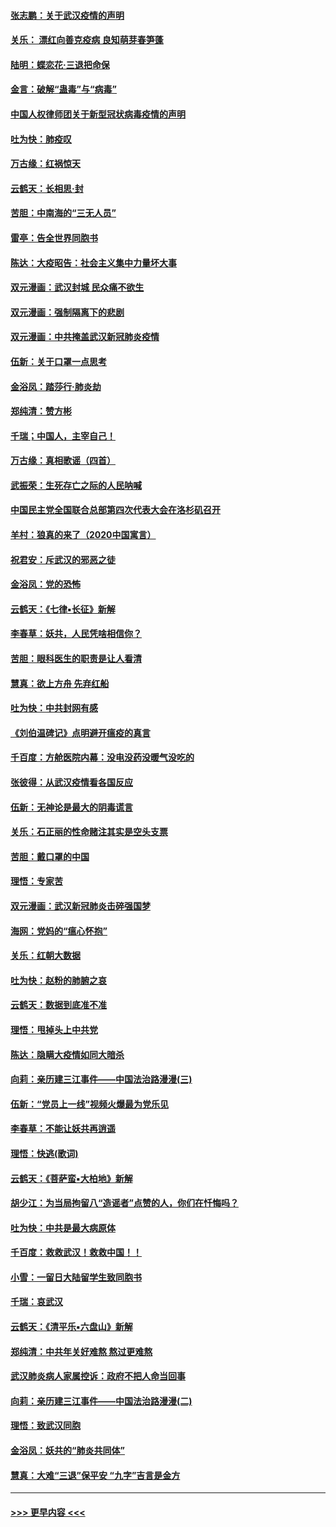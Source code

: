 #### [张志鹏：关于武汉疫情的声明](../pages/nsc993/n11867182.md?t=02140544) 
#### [关乐： 漂红向善克疫病 良知萌芽春笋蓬](../pages/nsc993/n11865710.md?t=02140544) 
#### [陆明：蝶恋花‧三退把命保](../pages/nsc993/n11865673.md?t=02140544) 
#### [金言：破解“蛊毒”与“病毒”](../pages/nsc993/n11864103.md?t=02140544) 
#### [中国人权律师团关于新型冠状病毒疫情的声明](../pages/nsc993/n11864249.md?t=02140544) 
#### [吐为快：肺疫叹](../pages/nsc993/n11864027.md?t=02140544) 
#### [万古缘：红祸惊天](../pages/nsc993/n11864079.md?t=02140544) 
#### [云鹤天：长相思‧封](../pages/nsc993/n11864006.md?t=02140544) 
#### [苦胆：中南海的“三无人员”](../pages/nsc993/n11862997.md?t=02140544) 
#### [雷亭：告全世界同胞书](../pages/nsc993/n11862572.md?t=02140544) 
#### [陈达：大疫昭告：社会主义集中力量坏大事](../pages/nsc993/n11859419.md?t=02140544) 
#### [双元漫画：武汉封城 民众痛不欲生](../pages/nsc993/n11859287.md?t=02140544) 
#### [双元漫画：强制隔离下的悲剧](../pages/nsc993/n11859244.md?t=02140544) 
#### [双元漫画：中共掩盖武汉新冠肺炎疫情](../pages/nsc993/n11858249.md?t=02140544) 
#### [伍新：关于口罩一点思考](../pages/nsc993/n11859195.md?t=02140544) 
#### [金浴凤：踏莎行‧肺炎劫](../pages/nsc993/n11858227.md?t=02140544) 
#### [郑纯清：赞方彬](../pages/nsc993/n11856803.md?t=02140544) 
#### [千瑞；中国人，主宰自己！](../pages/nsc993/n11856793.md?t=02140544) 
#### [万古缘：真相歌谣（四首）](../pages/nsc993/n11856263.md?t=02140544) 
#### [武振荣：生死存亡之际的人民呐喊](../pages/nsc993/n11856256.md?t=02140544) 
#### [中国民主党全国联合总部第四次代表大会在洛杉矶召开](../pages/nsc993/n11856344.md?t=02140544) 
#### [羊村：狼真的来了（2020中国寓言）](../pages/nsc993/n11856229.md?t=02140544) 
#### [祝君安：斥武汉的邪恶之徒](../pages/nsc993/n11855861.md?t=02140544) 
#### [金浴凤：党的恐怖](../pages/nsc993/n11855849.md?t=02140544) 
#### [云鹤天：《七律▪长征》新解](../pages/nsc993/n11855479.md?t=02140544) 
#### [李春草：妖共，人民凭啥相信你？](../pages/nsc993/n11855196.md?t=02140544) 
#### [苦胆：眼科医生的职责是让人看清](../pages/nsc993/n11853840.md?t=02140544) 
#### [慧真：欲上方舟 先弃红船](../pages/nsc993/n11853483.md?t=02140544) 
#### [吐为快：中共封网有感](../pages/nsc993/n11852575.md?t=02140544) 
#### [《刘伯温碑记》点明避开瘟疫的真言](../pages/nsc993/n11852128.md?t=02140544) 
#### [千百度：方舱医院内幕：没电没药没暖气没吃的](../pages/nsc993/n11850211.md?t=02140544) 
#### [张彼得：从武汉疫情看各国反应](../pages/nsc993/n11850102.md?t=02140544) 
#### [伍新：无神论是最大的阴毒谎言](../pages/nsc993/n11846129.md?t=02140544) 
#### [关乐：石正丽的性命赌注其实是空头支票](../pages/nsc993/n11846109.md?t=02140544) 
#### [苦胆：戴口罩的中国](../pages/nsc993/n11845576.md?t=02140544) 
#### [理悟：专家苦](../pages/nsc993/n11845564.md?t=02140544) 
#### [双元漫画：武汉新冠肺炎击碎强国梦](../pages/nsc993/n11843320.md?t=02140544) 
#### [海网：党妈的“瘟心怀抱”](../pages/nsc993/n11840740.md?t=02140544) 
#### [关乐：红朝大数据](../pages/nsc993/n11840675.md?t=02140544) 
#### [吐为快：赵粉的肺腑之哀](../pages/nsc993/n11840618.md?t=02140544) 
#### [云鹤天：数据到底准不准](../pages/nsc993/n11840325.md?t=02140544) 
#### [理悟：甩掉头上中共党](../pages/nsc993/n11838826.md?t=02140544) 
#### [陈达：隐瞒大疫情如同大暗杀](../pages/nsc993/n11838771.md?t=02140544) 
#### [向莉：亲历建三江事件——中国法治路漫漫(三)](../pages/nsc993/n11831825.md?t=02140544) 
#### [伍新：“党员上一线”视频火爆最为党乐见](../pages/nsc993/n11838200.md?t=02140544) 
#### [李春草：不能让妖共再逍遥](../pages/nsc993/n11838102.md?t=02140544) 
#### [理悟：快逃(歌词)](../pages/nsc993/n11838083.md?t=02140544) 
#### [云鹤天：《菩萨蛮▪大柏地》新解](../pages/nsc993/n11838059.md?t=02140544) 
#### [胡少江：为当局拘留八“造谣者”点赞的人，你们在忏悔吗？](../pages/nsc993/n11836801.md?t=02140544) 
#### [吐为快：中共是最大病原体](../pages/nsc993/n11836748.md?t=02140544) 
#### [千百度：救救武汉！救救中国！！](../pages/nsc993/n11836145.md?t=02140544) 
#### [小雪：一留日大陆留学生致同胞书](../pages/nsc993/n11834624.md?t=02140544) 
#### [千瑞：哀武汉](../pages/nsc993/n11833647.md?t=02140544) 
#### [云鹤天：《清平乐▪六盘山》新解](../pages/nsc993/n11833611.md?t=02140544) 
#### [郑纯清：中共年关好难熬 熬过更难熬](../pages/nsc993/n11833489.md?t=02140544) 
#### [武汉肺炎病人家属控诉：政府不把人命当回事](../pages/nsc993/n11833205.md?t=02140544) 
#### [向莉：亲历建三江事件——中国法治路漫漫(二)](../pages/nsc993/n11829102.md?t=02140544) 
#### [理悟：致武汉同胞](../pages/nsc993/n11831522.md?t=02140544) 
#### [金浴凤：妖共的“肺炎共同体”](../pages/nsc993/n11829448.md?t=02140544) 
#### [慧真：大难“三退”保平安 “九字”吉言是金方](../pages/nsc993/n11829501.md?t=02140544) 

----
#### [ >>> 更早内容 <<< ](../indexes/nsc993-earlier.md)
